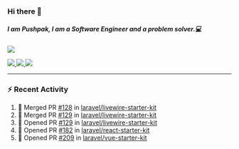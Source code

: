 ### Hi there 👋

##### I am Pushpak, I am a Software Engineer and a problem solver.💻

<a href='https://twitter.com/pushpak1300'><a href="https://pushpak1300.me/" target="_blank">
  <img src="https://img.shields.io/badge/website-%23E34F26.svg?&style=for-the-badge" />
</a> 
 
 <a href="https://twitter.com/pushpak1300" target="_blank">
  <img src="https://img.shields.io/badge/twitter-%231DA1F2.svg?&style=for-the-badge&logo=twitter&logoColor=white" />
</a> 

<a href="https://www.linkedin.com/in/pushpak-c-286b17b1/" target="_blank">
  <img src="https://img.shields.io/badge/linkedin-%230077B5.svg?&style=for-the-badge&logo=linkedin&logoColor=white" />
</a> 

<a href="https://dev.to/pushpak1300/" target="_blank">
  <img src="http://img.shields.io/badge/dev.to-gray?style=for-the-badge&logo=dev.to&?logoColor=white?logoWidth=100?label=" />
</a> 


</p>

---

### ⚡ Recent Activity

<!--START_SECTION:activity-->
1. 🎉 Merged PR [#128](https://github.com/laravel/livewire-starter-kit/pull/128) in [laravel/livewire-starter-kit](https://github.com/laravel/livewire-starter-kit)
2. 🎉 Merged PR [#129](https://github.com/laravel/livewire-starter-kit/pull/129) in [laravel/livewire-starter-kit](https://github.com/laravel/livewire-starter-kit)
3. 💪 Opened PR [#129](https://github.com/laravel/livewire-starter-kit/pull/129) in [laravel/livewire-starter-kit](https://github.com/laravel/livewire-starter-kit)
4. 💪 Opened PR [#182](https://github.com/laravel/react-starter-kit/pull/182) in [laravel/react-starter-kit](https://github.com/laravel/react-starter-kit)
5. 💪 Opened PR [#209](https://github.com/laravel/vue-starter-kit/pull/209) in [laravel/vue-starter-kit](https://github.com/laravel/vue-starter-kit)
<!--END_SECTION:activity-->
